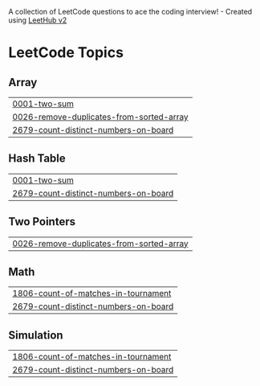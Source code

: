 A collection of LeetCode questions to ace the coding interview! - Created using [LeetHub v2](https://github.com/arunbhardwaj/LeetHub-2.0)
<!---LeetCode Topics Start-->
# LeetCode Topics
## Array
|  |
| ------- |
| [0001-two-sum](https://github.com/kiruthika0510/Leetcode-/tree/master/0001-two-sum) |
| [0026-remove-duplicates-from-sorted-array](https://github.com/kiruthika0510/Leetcode-/tree/master/0026-remove-duplicates-from-sorted-array) |
| [2679-count-distinct-numbers-on-board](https://github.com/kiruthika0510/Leetcode-/tree/master/2679-count-distinct-numbers-on-board) |
## Hash Table
|  |
| ------- |
| [0001-two-sum](https://github.com/kiruthika0510/Leetcode-/tree/master/0001-two-sum) |
| [2679-count-distinct-numbers-on-board](https://github.com/kiruthika0510/Leetcode-/tree/master/2679-count-distinct-numbers-on-board) |
## Two Pointers
|  |
| ------- |
| [0026-remove-duplicates-from-sorted-array](https://github.com/kiruthika0510/Leetcode-/tree/master/0026-remove-duplicates-from-sorted-array) |
## Math
|  |
| ------- |
| [1806-count-of-matches-in-tournament](https://github.com/kiruthika0510/Leetcode-/tree/master/1806-count-of-matches-in-tournament) |
| [2679-count-distinct-numbers-on-board](https://github.com/kiruthika0510/Leetcode-/tree/master/2679-count-distinct-numbers-on-board) |
## Simulation
|  |
| ------- |
| [1806-count-of-matches-in-tournament](https://github.com/kiruthika0510/Leetcode-/tree/master/1806-count-of-matches-in-tournament) |
| [2679-count-distinct-numbers-on-board](https://github.com/kiruthika0510/Leetcode-/tree/master/2679-count-distinct-numbers-on-board) |
<!---LeetCode Topics End-->